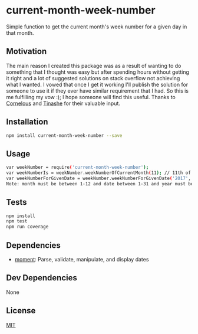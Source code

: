 # current-month-week-number 

Simple function to get the current month's week number for a given day in that month.

## Motivation

The main reason I created this package was as a result of wanting to do something that I thought was easy but after spending hours without getting it right and a lot of suggested solutions on stack overflow not achieving what I wanted. 
I vowed that once I get it working I'll publish the solution for someone to use it if they ever have similar requirement that I had. So this is me fulfilling my vow :); I hope someone will find this useful. Thanks to [Cornelous](https://github.com/cornelous) and [Tinashe](https://github.com/cylon85) for their valuable input.


## Installation

```sh
npm install current-month-week-number --save
```
## Usage

```sh
var weekNumber = require('current-month-week-number');
var weekNumberIs = weekNumber.weekNumberOfCurrentMonth(11); // 11th of the current month
var weekNumberForGivenDate = weekNumber.weekNumberForGivenDate('2017', '1', '17');// i.e January 17th 2017
Note: month must be between 1-12 and date between 1-31 and year must be full year including century like 2010 or 1999
```

## Tests

```sh
npm install
npm test
npm run coverage
```

## Dependencies

- [moment](https://github.com/moment/moment): Parse, validate, manipulate, and display dates

## Dev Dependencies


None

## License

[MIT](http://vjpr.mit-license.org)
